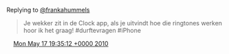 Replying to [@frankahummels](https://twitter.com/frankahummels/status/14179199686)

>  Je wekker zit in de Clock app, als je uitvindt hoe die ringtones werken hoor ik het graag\! \#durftevragen \#iPhone

<img src="../../media/tweet.ico" width="12" /> [Mon May 17 19:35:12 +0000 2010](https://twitter.com/DromerDenker/status/14179305901)